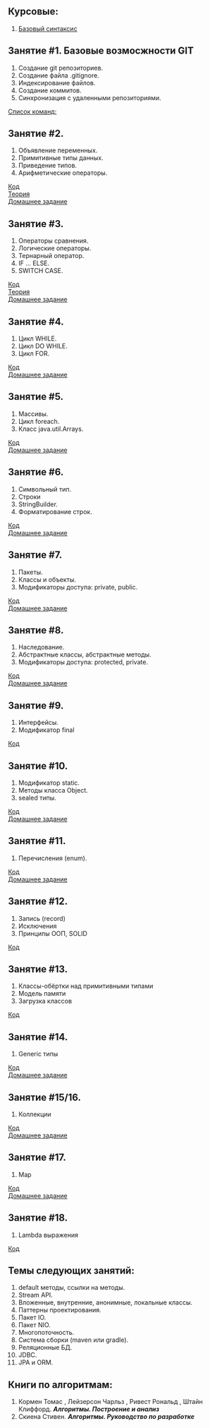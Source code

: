 ## Курсовые:
1. [Базовый синтаксис](resources/exams/exam01)

## Занятие #1. Базовые возмосжности GIT
1. Создание git репозиториев.
2. Создание файла .gitignore.
3. Индексирование файлов.
4. Создание коммитов.
5. Синхронизация с удаленными репозиториями.

[Список команд:](resources/git-commands/commands01.md)

## Занятие #2. 
1. Объявление переменных. 
2. Примитивные типы данных.
3. Приведение типов.
4. Арифметические операторы.

[Код](src/lesson02)<br>
[Теория](src/lesson02/pdf) <br>
[Домашнее задание](src/lesson02/task)

## Занятие #3.
1. Операторы сравнения.
2. Логические операторы.
3. Тернарный оператор.
4. IF ... ELSE.
5. SWITCH CASE.

[Код](src/lesson03)<br>
[Теория](src/lesson03/pdf)<br>
[Домашнее задание](src/lesson03/task)

## Занятие #4.
1. Цикл WHILE.
2. Цикл DO WHILE.
3. Цикл FOR.

[Код](src/lesson04)<br>
[Домашнее задание](src/lesson04/task)

## Занятие #5.
1. Массивы.
2. Цикл foreach.
3. Класс java.util.Arrays.

[Код](src/lesson05)<br>
[Домашнее задание](src/lesson05/task)

## Занятие #6.
1. Символьный тип.
2. Строки
3. StringBuilder.
4. Форматирование строк.

[Код](src/lesson06)<br>
[Домашнее задание](src/lesson06/task)

## Занятие #7.
1. Пакеты.
2. Классы и объекты.
3. Модификаторы доступа: private, public.

[Код](src/com/company/project/lesson07)<br>
[Домашнее задание](src/com/company/project/lesson07/task)

## Занятие #8.
1. Наследование.
2. Абстрактные классы, абстрактные методы.
2. Модификаторы доступа: protected, private.

[Код](src/com/company/project/lesson08)<br>
[Домашнее задание](src/com/company/project/lesson08/task)

## Занятие #9.
1. Интерфейсы.
2. Модификатор final

[Код](src/com/company/project/lesson9)<br>

## Занятие #10.
1. Модификатор static.
2. Методы класса Object.
3. sealed типы.

[Код](src/com/company/project/lesson10)<br>
[Домашнее задание](src/com/company/project/lesson10/task)

## Занятие #11.
1. Перечисления (enum).

[Код](src/com/company/project/lesson11)<br>
[Домашнее задание](src/com/company/project/lesson11/task)

## Занятие #12.
1. Запись (record)
2. Исключения
3. Принципы ООП, SOLID

[Код](src/com/company/project/lesson12)<br>

## Занятие #13.
1. Классы-обёртки над примитивными типами
2. Модель памяти
3. Загрузка классов

[Код](src/com/company/project/lesson13)<br>

## Занятие #14.
1. Generic типы

[Код](src/com/company/project/lesson14)<br>
[Домашнее задание](src/com/company/project/lesson14/task)

## Занятие #15/16.
1. Коллекции

[Код](src/com/company/project/lesson1516)<br>
[Домашнее задание](src/com/company/project/lesson1516/task)

## Занятие #17.
1. Map

[Код](src/com/company/project/lesson17)<br>
[Домашнее задание](src/com/company/project/lesson17/task)

## Занятие #18.
1. Lambda выражения

[Код](src/com/company/project/lesson18)<br>

## Темы следующих занятий:
1. default методы, ссылки на методы.
2. Stream API.
3. Вложенные, внутренние, анонимные, локальные классы.
4. Паттерны проектирования.
5. Пакет IO.
6. Пакет NIO.
7. Многопоточность.
8. Система сборки (maven или gradle).
9. Реляционные БД.
10. JDBC.
11. JPA и ORM.

## Книги по алгоритмам:
1. Кормен Томас , Лейзерсон Чарльз , Ривест Рональд , Штайн Клиффорд. ***Алгоритмы. Построение и анализ***
2. Скиена Стивен. ***Алгоритмы. Руководство по разработке***




